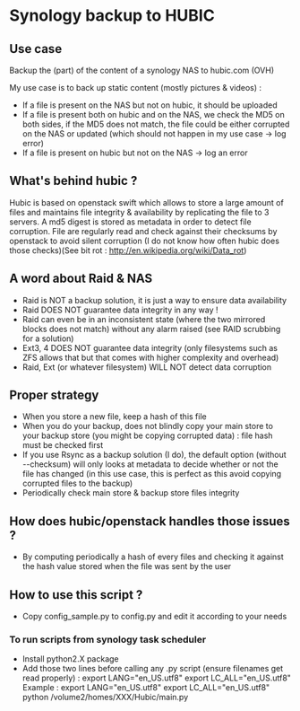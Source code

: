 # Synology backup to HUBIC


## Use case
Backup the (part) of the content of a synology NAS to hubic.com (OVH)

My use case is to back up static content (mostly pictures & videos) :
* If a file is present on the NAS but not on hubic, it should be uploaded
* If a file is present both on hubic and on the NAS, we check the MD5 on both sides, if the MD5 does not match, the file could be either corrupted on the NAS or updated (which should not happen in my use case -> log error)
* If a file is present on hubic but not on the NAS -> log an error


## What's behind hubic ?
Hubic is based on openstack swift which allows to store a large amount of files and maintains file integrity & availability by replicating the file to 3 servers.
A md5 digest is stored as metadata in order to detect file corruption.
File are regularly read and check against their checksums by openstack to avoid silent corruption (I do not know how often hubic does those checks)(See bit rot : http://en.wikipedia.org/wiki/Data_rot)

## A word about Raid & NAS
* Raid is NOT a backup solution, it is just a way to ensure data availability
* Raid DOES NOT guarantee data integrity in any way !
* Raid can even be in an inconsistent state (where the two mirrored blocks does not match) without any alarm raised (see RAID scrubbing for a solution)
* Ext3, 4 DOES NOT guarantee data integrity (only filesystems such as ZFS allows that but that comes with higher complexity and overhead)
* Raid, Ext (or whatever filesystem) WILL NOT detect data corruption

## Proper strategy
* When you store a new file, keep a hash of this file
* When you do your backup, does not blindly copy your main store to your backup store (you might be copying corrupted data) : file hash must be checked first
* If you use Rsync as a backup solution (I do), the default option (without --checksum) will only looks at metadata to decide whether or not the file has changed (in this use case, this is perfect as this avoid copying corrupted files to the backup)
* Periodically check main store & backup store files integrity 

## How does hubic/openstack handles those issues ?
* By computing periodically a hash of every files and checking it against the hash value stored when the file was sent by the user

## How to use this script ?
* Copy config_sample.py to config.py and edit it according to your needs


### To run scripts from synology task scheduler
* Install python2.X package
* Add those two lines before calling any .py script (ensure filenames get read properly) :
    export LANG="en_US.utf8"
    export LC_ALL="en_US.utf8"
    Example :
        export LANG="en_US.utf8"
        export LC_ALL="en_US.utf8"
        python /volume2/homes/XXX/Hubic/main.py
